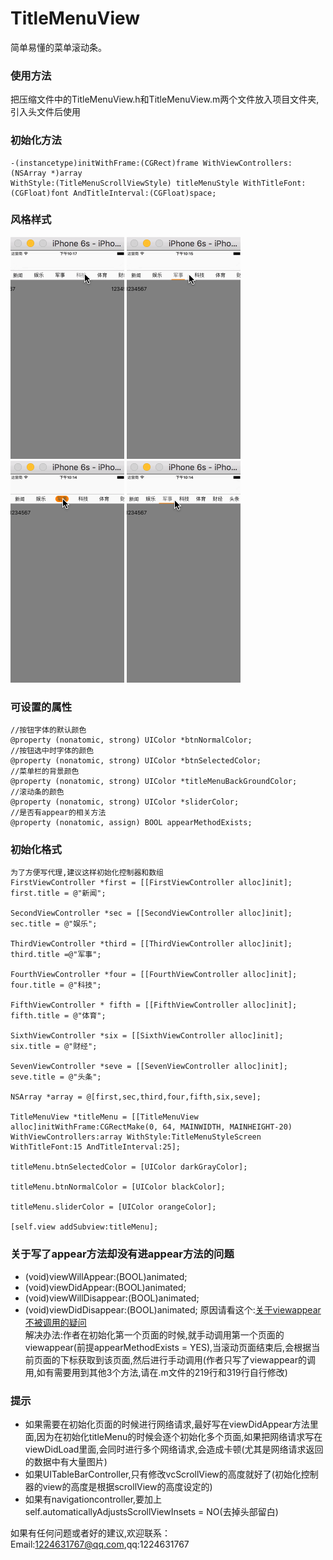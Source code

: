 # TitleMenuView
  简单易懂的菜单滚动条。
### 使用方法
  把压缩文件中的TitleMenuView.h和TitleMenuView.m两个文件放入项目文件夹,引入头文件后使用
### 初始化方法
```
-(instancetype)initWithFrame:(CGRect)frame WithViewControllers:(NSArray *)array 
WithStyle:(TitleMenuScrollViewStyle) titleMenuStyle WithTitleFont:(CGFloat)font AndTitleInterval:(CGFloat)space;
```
### 风格样式
![](https://github.com/luo12389/TitleMenuView/blob/master/gif/default.gif)
![](https://github.com/luo12389/TitleMenuView/blob/master/gif/line.gif)
![](https://github.com/luo12389/TitleMenuView/blob/master/gif/playground.gif)
![](https://github.com/luo12389/TitleMenuView/blob/master/gif/screen.gif)

### 可设置的属性
```
//按钮字体的默认颜色
@property (nonatomic, strong) UIColor *btnNormalColor;
//按钮选中时字体的颜色
@property (nonatomic, strong) UIColor *btnSelectedColor;
//菜单栏的背景颜色
@property (nonatomic, strong) UIColor *titleMenuBackGroundColor;
//滚动条的颜色
@property (nonatomic, strong) UIColor *sliderColor;
//是否有appear的相关方法
@property (nonatomic, assign) BOOL appearMethodExists;
```

### 初始化格式
```
为了方便写代理,建议这样初始化控制器和数组
FirstViewController *first = [[FirstViewController alloc]init];
first.title = @"新闻";

SecondViewController *sec = [[SecondViewController alloc]init];
sec.title = @"娱乐";

ThirdViewController *third = [[ThirdViewController alloc]init];
third.title =@"军事";

FourthViewController *four = [[FourthViewController alloc]init];
four.title = @"科技";

FifthViewController * fifth = [[FifthViewController alloc]init];
fifth.title = @"体育";

SixthViewController *six = [[SixthViewController alloc]init];
six.title = @"财经";

SevenViewController *seve = [[SevenViewController alloc]init];
seve.title = @"头条";

NSArray *array = @[first,sec,third,four,fifth,six,seve];

TitleMenuView *titleMenu = [[TitleMenuView alloc]initWithFrame:CGRectMake(0, 64, MAINWIDTH, MAINHEIGHT-20) WithViewControllers:array WithStyle:TitleMenuStyleScreen WithTitleFont:15 AndTitleInterval:25];

titleMenu.btnSelectedColor = [UIColor darkGrayColor];

titleMenu.btnNormalColor = [UIColor blackColor];

titleMenu.sliderColor = [UIColor orangeColor];

[self.view addSubview:titleMenu];

```

### 关于写了appear方法却没有进appear方法的问题
- (void)viewWillAppear:(BOOL)animated;  
- (void)viewDidAppear:(BOOL)animated;     
- (void)viewWillDisappear:(BOOL)animated; 
- (void)viewDidDisappear:(BOOL)animated;
原因请看这个:[关于viewappear不被调用的疑问](http://blog.chinaunix.net/uid-25458681-id-3287785.html)</br>
解决办法:作者在初始化第一个页面的时候,就手动调用第一个页面的viewappear(前提appearMethodExists = YES),当滚动页面结束后,会根据当前页面的下标获取到该页面,然后进行手动调用(作者只写了viewappear的调用,如有需要用到其他3个方法,请在.m文件的219行和319行自行修改)</br>

### 提示
* 如果需要在初始化页面的时候进行网络请求,最好写在viewDidAppear方法里面,因为在初始化titleMenu的时候会逐个初始化多个页面,如果把网络请求写在viewDidLoad里面,会同时进行多个网络请求,会造成卡顿(尤其是网络请求返回的数据中有大量图片)</br>
* 如果UITableBarController,只有修改vcScrollView的高度就好了(初始化控制器的view的高度是根据scrollView的高度设定的)</br>
* 如果有navigationcontroller,要加上self.automaticallyAdjustsScrollViewInsets = NO(去掉头部留白)</br>

如果有任何问题或者好的建议,欢迎联系：Email:<1224631767@qq.com>,qq:1224631767
